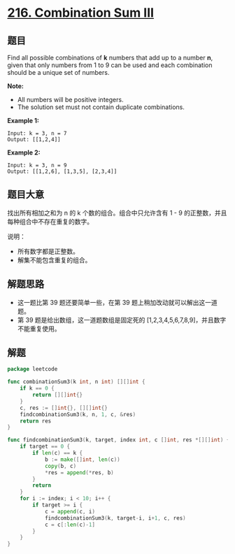 # [216. Combination Sum III](https://leetcode.com/problems/combination-sum-iii/)


## 题目

Find all possible combinations of **k** numbers that add up to a number **n**, given that only numbers from 1 to 9 can be used and each combination should be a unique set of numbers.

**Note:**

- All numbers will be positive integers.
- The solution set must not contain duplicate combinations.

**Example 1:**

    Input: k = 3, n = 7
    Output: [[1,2,4]]

**Example 2:**

    Input: k = 3, n = 9
    Output: [[1,2,6], [1,3,5], [2,3,4]]

## 题目大意

找出所有相加之和为 n 的 k 个数的组合。组合中只允许含有 1 - 9 的正整数，并且每种组合中不存在重复的数字。

说明：

- 所有数字都是正整数。
- 解集不能包含重复的组合。


## 解题思路

- 这一题比第 39 题还要简单一些，在第 39 题上稍加改动就可以解出这一道题。
- 第 39 题是给出数组，这一道题数组是固定死的 [1,2,3,4,5,6,7,8,9]，并且数字不能重复使用。


## 解题

```go
package leetcode

func combinationSum3(k int, n int) [][]int {
	if k == 0 {
		return [][]int{}
	}
	c, res := []int{}, [][]int{}
	findcombinationSum3(k, n, 1, c, &res)
	return res
}

func findcombinationSum3(k, target, index int, c []int, res *[][]int) {
	if target == 0 {
		if len(c) == k {
			b := make([]int, len(c))
			copy(b, c)
			*res = append(*res, b)
		}
		return
	}
	for i := index; i < 10; i++ {
		if target >= i {
			c = append(c, i)
			findcombinationSum3(k, target-i, i+1, c, res)
			c = c[:len(c)-1]
		}
	}
}


```